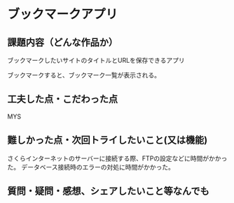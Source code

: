 # ブックマークアプリ

## 課題内容（どんな作品か）
ブックマークしたいサイトのタイトルとURLを保存できるアプリ

ブックマークすると、ブックマーク一覧が表示される。

## 工夫した点・こだわった点
MYS

## 難しかった点・次回トライしたいこと(又は機能)
さくらインターネットのサーバーに接続する際、FTPの設定などに時間がかかった。
データベース接続時のエラーの対処に時間がかかった。

## 質問・疑問・感想、シェアしたいこと等なんでも
